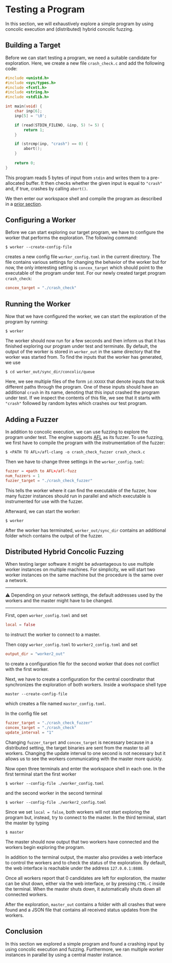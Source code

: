 # Testing a Program

In this section, we will exhaustively explore a simple program by using concolic execution and (distributed) hybrid concolic fuzzing.

## Building a Target

Before we can start testing a program, we need a suitable candidate for exploration. Here, we create a new file `crash_check.c` and add the following code:

```c
#include <unistd.h>
#include <sys/types.h>
#include <fcntl.h>
#include <string.h>
#include <stdlib.h>

int main(void) {
    char inp[6];
    inp[5] = '\0';

    if (read(STDIN_FILENO, &inp, 5) != 5) {
        return 1;
    }

    if (strcmp(inp, "crash") == 0) {
        abort();
    }
    
    return 0;
}
```
This program reads 5 bytes of input from `stdin` and writes them to a pre-allocated buffer. It then checks whether the given input is equal to `"crash"` and, if true, crashes by calling `abort()`.

We then enter our workspace shell and compile the program as described in a [prior section](hello-world.md).

## Configuring a Worker
Before we can start exploring our target program, we have to configure the worker that performs the exploration. The following command: 

```console
$ worker --create-config-file
```

creates a new config file `worker_config.toml` in the current directory. The file contains various settings for changing the behavior of the worker but for now, the only interesting setting is `concex_target` which should point to the executable of the program under test. For our newly created target program `crash_check`:

```toml
concex_target = "./crash_check"
```

## Running the Worker
Now that we have configured the worker, we can start the exploration of the program by running:

```console
$ worker
```

The worker should now run for a few seconds and then inform us that it has finished exploring our program under test and terminate. By default, the output of the worker is stored in `worker_out` in the same directory that the worker was started from. To find the inputs that the worker has generated, we use

```console
$ cd worker_out/sync_dir/concolic/queue
```

Here, we see multiple files of the form `id:XXXXX` that denote inputs that took different paths through the program. One of these inputs should have an additional `crash` in its name, denoting that this input crashed the program under test. If we inspect the contents of this file, we see that it starts with `"crash"` followed by random bytes which crashes our test program.

## Adding a Fuzzer
In addition to concolic execution, we can use fuzzing to explore the program under test. The engine supports [AFL](https://github.com/google/AFL) as its fuzzer. To use fuzzing, we first have to compile the program with the instrumentation of the fuzzer:

```console
$ <PATH TO AFL>/afl-clang -o crash_check_fuzzer crash_check.c
```

Then we have to change three settings in the `worker_config.toml`:

```toml
fuzzer = <path to AFL>/afl-fuzz
num_fuzzers = 1
fuzzer_target = "./crash_check_fuzzer"
```

This tells the worker where it can find the executable of the fuzzer, how many fuzzer instances should run in parallel and which executable is instrumented for use with the fuzzer.

Afterward, we can start the worker:

```console
$ worker
```

After the worker has terminated, `worker_out/sync_dir` contains an additional folder which contains the output of the fuzzer.

## Distributed Hybrid Concolic Fuzzing
When testing larger software it might be advantageous to use multiple worker instances on multiple machines. For simplicity, we will start two worker instances on the same machine but the procedure is the same over a network.

---

⚠️ Depending on your network settings, the default addresses used by the workers and the master might have to be changed.

---


First, open `worker_config.toml` and set

```toml
local = false
```

to instruct the worker to connect to a master.

Then copy `worker_config.toml` to `worker2_config.toml` and set

```toml
output_dir = "worker2_out"
```

to create a configuration file for the second worker that does not conflict with the first worker.


Next, we have to create a configuration for the central coordinator that synchronizes the exploration of both workers. Inside a workspace shell type

```console
master --create-config-file
```

which creates a file named `master_config.toml`.

In the config file set

```toml
fuzzer_target = "./crash_check_fuzzer"
concex_target = "./crash_check"
update_interval = "1"
```

Changing `fuzzer_target` and `concex_target` is necessary because in a distributed setting, the target binaries are sent from the master to all workers. Changing the update interval to one second is not necessary but it allows us to see the workers communicating with the master more quickly.

Now open three terminals and enter the workspace shell in each one. In the first terminal start the first worker

```console
$ worker --config-file ./worker_config.toml
```

and the second worker in the second terminal

```console
$ worker --config-file ./worker2_config.toml
```

Since we set `local = false`, both workers will not start exploring the program but, instead, try to connect to the master. 
In the third terminal, start the master by typing

```console
$ master
```

The master should now output that two workers have connected and the workers begin exploring the program.

In addition to the terminal output, the master also provides a web interface to control the workers and to check the status of the exploration. By default, the web interface is reachable under the address `127.0.0.1:8888`.

Once all workers report that 0 candidates are left for exploration, the master can be shut down, either via the web interface, or by pressing `CTRL-C` inside the terminal. When the master shuts down, it automatically shuts down all connected workers.

After the exploration, `master_out` contains a folder with all crashes that were found and a JSON file that contains all received status updates from the workers.

## Conclusion
In this section we explored a simple program and found a crashing input by using concolic execution and fuzzing. Furthermore, we ran multiple worker instances in parallel by using a central master instance.

<!---
To do so, start three terminal instances and enter the workspace shell in each terminal instance. Navigate to the directory that contains the `worker_config.toml` that we used before and make two copies named `worker1_config.toml` and `worker2_config.toml`.

The interesting settings are:
```toml
master_ip = "127.0.0.1:8887"
ip = "127.0.0.1:8886"
output_dir = "worker_out"
local = "true"
```

test

The last step before exploring the program is to inform the concolic executor from where the symbolic input comes, in our case `stdin`. The worker created a second file `format.json` that is used to configure the symbolic input.

Finally, we need a way to tell our concolic executor that we expect to read symbolic input from `stdin`. This is done by providing a JSON file that contains the expected format for the executor. Thus, we create another file `format.json` with the following content:
```json
{
    "rootfs": "./rootfs",
    "files": {},
    "vars": {},
    "argv": ["crash_check"],
    "stdin": "{10}"
}
```
Currently, the only important line for us is `"stdin": "{10}"`. This denotes that we want to use 10 bytes of symbolic input that should be read from `stdin`.

## Concolic Execution
-->

